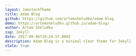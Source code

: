```yaml
---
layout: JamstackTheme
title: Adam Blog
github: https://github.com/artemsheludko/adam-blog
demo: https://artemsheludko.github.io/adam-blog/
author: Artem Sheludko
ssg: Jekyll
date: 2017-09-06T10:24:57.000Z
description: Adam Blog is a minimal clear theme for Jekyll
stale: true
---
```


